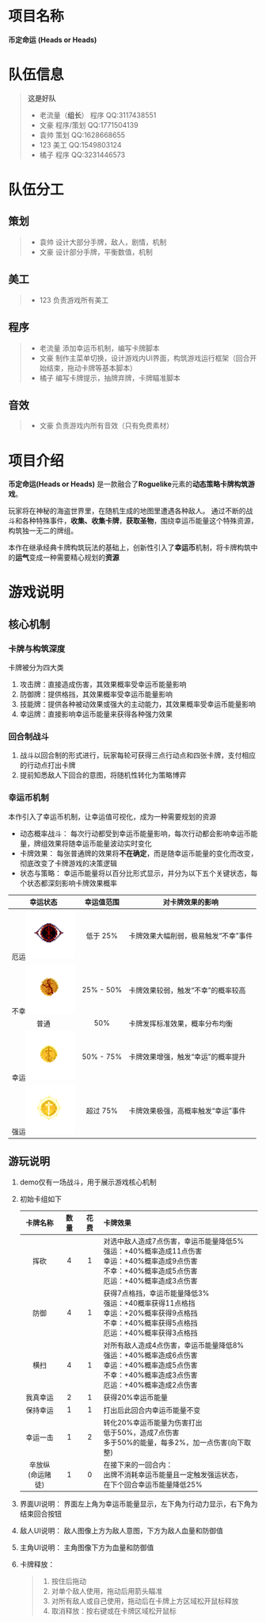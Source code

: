 # 项目名称
**币定命运**
**(Heads or Heads)**
# 队伍信息
>**这是好队**
>* 老流量（**组长**） 程序  QQ:3117438551
>* 文豪 程序/策划  QQ:1771504139
>* 袁帅 策划  QQ:1628668655
>* 123  美工  QQ:1549803124
>* 橘子 程序  QQ:3231446573
# 队伍分工
## 策划
>* 袁帅 设计大部分手牌，敌人，剧情，机制
>* 文豪 设计部分手牌，平衡数值，机制
## 美工
>* 123 负责游戏所有美工
## 程序
>* 老流量 添加幸运币机制，编写卡牌脚本
>* 文豪 制作主菜单切换，设计游戏内UI界面，构筑游戏运行框架（回合开始结束，拖动卡牌等基本脚本）
>* 橘子 编写卡牌提示，抽牌弃牌，卡牌瞄准脚本
## 音效
>* 文豪 负责游戏内所有音效（只有免费素材）
# 项目介绍
**币定命运(Heads or Heads)** 是一款融合了**Roguelike**元素的**动态策略卡牌构筑游戏**。

玩家将在神秘的海盗世界里，在随机生成的地图里遭遇各种敌人。
通过不断的战斗和各种特殊事件，**收集、收集卡牌**，**获取圣物**，围绕幸运币能量这个特殊资源，构筑独一无二的牌组。

本作在继承经典卡牌构筑玩法的基础上，创新性引入了**幸运币**机制，将卡牌构筑中的**运气**变成一种需要精心规划的**资源**

# 游戏说明
## 核心机制
### 卡牌与构筑深度
卡牌被分为四大类
1. 攻击牌：直接造成伤害，其效果概率受幸运币能量影响
2. 防御牌：提供格挡，其效果概率受幸运币能量影响
3. 技能牌：提供各种被动效果或强大的主动能力，其效果概率受幸运币能量影响
4. 幸运牌：直接影响幸运币能量来获得各种强力效果
### 回合制战斗
1. 战斗以回合制的形式进行，玩家每轮可获得三点行动点和四张卡牌，支付相应的行动点打出卡牌
2. 提前知悉敌人下回合的意图，将随机性转化为策略博弈
### 幸运币机制
本作引入了幸运币机制，让幸运值可视化，成为一种需要规划的资源
* 动态概率战斗： 每次行动都受到幸运币能量影响，每次行动都会影响幸运币能量，牌组效果将随幸运币能量波动实时变化
* 卡牌效果： 每张普通牌的效果将**不在确定**，而是随幸运币能量的变化而改变，彻底改变了卡牌游戏的决策逻辑
* 状态与策略： 幸运币能量将以百分比形式显示，并分为以下五个关键状态，每个状态都深刻影响卡牌效果概率
  
|幸运状态|	幸运值范围|对卡牌效果的影响|
|:-----:|:--------:|-------------|
|厄运<img src="https://github.com/VincentLogan/Heads_or_Tails/blob/main/heads-or-tails/art/%E5%B8%81-%E5%8E%84%E8%BF%90.png" alt="强运" width="100" style="max-width: 100%;">  |	低于 25%	|卡牌效果大幅削弱，极易触发“不幸”事件|
|不幸<img src="https://github.com/VincentLogan/Heads_or_Tails/blob/main/heads-or-tails/art/%E5%B8%81-%E4%B8%8D%E5%B9%B8.png" alt="强运" width="100" style="max-width: 100%;"> |	25% - 50%	|卡牌效果较弱，触发“不幸”的概率较高|
|普通|	50%	|卡牌发挥标准效果，概率分布均衡|
|幸运<img src="https://github.com/VincentLogan/Heads_or_Tails/blob/main/heads-or-tails/art/%E5%B8%81-%E5%B9%B8%E8%BF%90.png" alt="强运" width="100" style="max-width: 100%;"> |50% - 75%	|卡牌效果增强，触发“幸运”的概率提升|
|强运<img src="https://github.com/VincentLogan/Heads_or_Tails/blob/main/heads-or-tails/art/%E5%B8%81-%E5%BC%BA%E8%BF%90.png" alt="强运" width="100" style="max-width: 100%;"> |	超过 75%	|卡牌效果极强，高概率触发“幸运”事件|

## 游玩说明
1. demo仅有一场战斗，用于展示游戏核心机制
2. 初始卡组如下

   |卡牌名称|数量|花费|卡牌效果|
   |:-----:|:-:|:-:|:--------------------|
   |挥砍|4|1|对选中敌人造成7点伤害，幸运币能量降低5%<br>强运：+40%概率造成11点伤害<br>幸运：+40%概率造成9点伤害<br>不幸：+40%概率造成5点伤害<br>厄运：+40%概率造成3点伤害|
   |防御|4|1|获得7点格挡，幸运币能量降低3%<br>强运：+40概率获得11点格挡<br>幸运：+20%概率获得9点格挡<br>不幸：+40%概率获得5点格挡<br>厄运：+40%概率获得3点格挡|
   |横扫|4|1|对所有敌人造成4点伤害，幸运币能量降低8%<br>强运：+40%概率造成6点伤害<br>幸运：+40%概率造成5点伤害<br>不幸：+40%概率造成3点伤害<br>厄运：+40%概率造成2点伤害|
   |我真幸运|2|1|获得20%幸运币能量|
   |保持幸运|1|1|打出后此回合内幸运币能量不变|
   |幸运一击|1|2|转化20%幸运币能量为伤害打出<br>低于50%，造成7点伤害<br>多于50%的能量，每多2%，加一点伤害(向下取整)|
   |辛放纵<br>(命运赌徒)|1|0|在接下来的一回合内：<br>出牌不消耗幸运币能量且一定触发强运状态，<br>在下个回合幸运币能量降低25%|
4. 界面UI说明： 界面左上角为幸运币能量显示，左下角为行动力显示，右下角为结束回合按钮
5. 敌人UI说明： 敌人图像上方为敌人意图，下方为敌人血量和防御值
6. 主角UI说明： 主角图像下方为血量和防御值
7. 卡牌释放：
   >1. 按住后拖动
   >2. 对单个敌人使用，拖动后用箭头瞄准
   >3. 对所有敌人或自己使用，拖动后在卡牌上方区域松开鼠标释放
   >4. 取消释放：按右键或在卡牌区域松开鼠标
